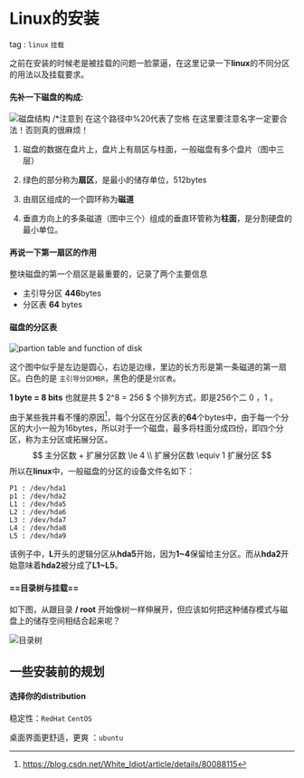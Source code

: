 # Linux的安装

tag :   `linux`    ` 挂载 `

之前在安装的时候老是被挂载的问题一脸蒙逼，在这里记录一下**linux**的不同分区的用法以及挂载要求。

#### 先补一下磁盘的构成:

![磁盘结构](http://github.com/Focavn/linux_blogs/blob/master/install_the_linux/pic/磁盘结构.png)
/*注意到 在这个路径中%20代表了空格 在这里要注意名字一定要合法！否则真的很麻烦！

1. 磁盘的数据在盘片上，盘片上有扇区与柱面，一般磁盘有多个盘片（图中三层）

2. 绿色的部分称为**扇区**，是最小的储存单位，512bytes
3. 由扇区组成的一个圆环称为**磁道**
4. 垂直方向上的多条磁道（图中三个）组成的垂直环管称为**柱面**，是分割硬盘的最小单位。

#### 再说一下第一扇区的作用

整块磁盘的第一个扇区是最重要的，记录了两个主要信息

* 主引导分区 **446**bytes
* 分区表 **64** bytes

#### 磁盘的分区表

![partion table and function of disk](http://github.com/Focavn/linux_blogs/blob/master/install_the_linux/pic/partion_table_and_function_of_disk.png)

这个图中似乎是左边是圆心，右边是边缘，里边的长方形是第一条磁道的第一扇区。白色的是 `主引导分区MBR`，黑色的便是`分区表`。

**1 byte = 8 bits** 也就是共 $ 2^8 = 256 $ 个排列方式，即是256个二 0 ，1 。

由于某些我并看不懂的原因[^1]，每个分区在分区表的**64**个bytes中，由于每一个分区的大小一般为16bytes，所以对于一个磁盘，最多将柱面分成四份，即四个分区，称为主分区或拓展分区。
$$
主分区数 + 扩展分区数 \le 4 \\
扩展分区数 \equiv 1
扩展分区
$$
所以在**linux**中，一般磁盘的分区的设备文件名如下：

```
P1 : /dev/hda1
p1 : /dev/hda2
L1 : /dev/hda5
L2 : /dev/hda6
L3 : /dev/hda7
L4 : /dev/hda8
L5 : /dev/hda9
```

该例子中，**L**开头的逻辑分区从**hda5**开始，因为**1~4**保留给主分区。而从**hda2**开始意味着**hda2**被分成了**L1~L5**。

#### ==目录树与挂载==

如下图，从跟目录 **/ root** 开始像树一样伸展开，但应该如何把这种储存模式与磁盘上的储存空间相结合起来呢？

![目录树](http://github.com/Focavn/linux_blogs/blob/master/install_the_linux/pic/dirtree.gif)

##### 	







## 一些安装前的规划

#### 选择你的distribution

稳定性：`RedHat`   `CentOS` 

桌面界面更舒适，更爽 ：`ubuntu`






[^1]:https://blog.csdn.net/White_Idiot/article/details/80088115 
